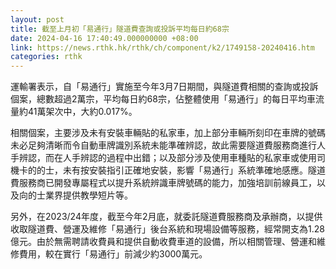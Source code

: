 ```yaml
---
layout: post
title: 截至上月初「易通行」隧道費查詢或投訴平均每日約68宗
date: 2024-04-16 17:40:49.000000000 +08:00
link: https://news.rthk.hk/rthk/ch/component/k2/1749158-20240416.htm
categories: rthk
---
```


運輸署表示，自「易通行」實施至今年3月7日期間，與隧道費相關的查詢或投訴個案，總數超過2萬宗，平均每日約68宗，佔整體使用「易通行」的每日平均車流量約41萬架次中，大約0.017%。

相關個案，主要涉及未有安裝車輛貼的私家車，加上部分車輛所刻印在車牌的號碼未必足夠清晰而令自動車牌識別系統未能準確辨認，故此需要隧道費服務商進行人手辨認，而在人手辨認的過程中出錯；以及部分涉及使用車種貼的私家車或使用司機卡的的士，未有按安裝指引正確地安裝，影響「易通行」系統準確地感應。隧道費服務商已開發專屬程式以提升系統辨識車牌號碼的能力，加強培訓前線員工，以及向的士業界提供教學短片等。

另外，在2023/24年度，截至今年2月底，就委託隧道費服務商及承辦商，以提供收取隧道費、營運及維修「易通行」後台系統和現場設備等服務，經常開支為1.28億元。由於無需聘請收費員和提供自動收費車道的設備，所以相關管理、營運和維修費用，較在實行「易通行」前減少約3000萬元。
